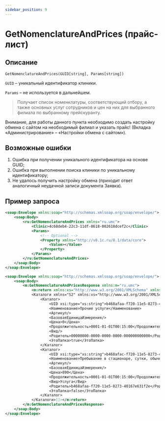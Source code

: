 ```yaml
---
sidebar_position: 9
---
```


# GetNomenclatureAndPrices (прайс-лист)

## Описание

```text
GetNomenclatureAndPrices(GUID[string], Params[string])
```

`GUID` – уникальный идентификатор клиники.

`Params` – не используется в дальнейшем.

> Получает список номенклатуры, соответствующий отбору, а также основных услуг сотрудников и цен на них для выбранного филиала по выбранному прейскуранту.

Внимание, для работы данного пункта необходимо создать настройку обмена с сайтом на необходимый филиал и указать прайс! (Вкладка «Администрирование» – «Настройки обмена с сайтом»).

## Возможные ошибки

1. Ошибка при получении уникального идентификатора на основе GUID;
2. Ошибка при выполнении поиска клиники по уникальному идентификатору;
3. Не удалось получить настройку обмена (приходит ответ аналогичный неудачной записи документа Заявка).

## Пример запроса

```xml title="Тело запроса"
<soap:Envelope xmlns:soap="http://schemas.xmlsoap.org/soap/envelope/">
    <soap:Body>
        <ru:GetNomenclatureAndPrices xmlns="ru.umc">
            <Clinic>4c68deb4-22c3-11df-8618-002618dcef2c</Clinic>
            <Params>
                <!-- Optional -->
                <Property xmlns="http://v8.1c.ru/8.1/data/core">
                    <Value></Value>
                </Property>
            </Params>
        </ru:GetNomenclatureAndPrices>
    </soap:Body>
</soap:Envelope>
```

```xml title="Тело ответа"
<soap:Envelope xmlns:soap="http://schemas.xmlsoap.org/soap/envelope/">
    <soap:Body>
        <m:GetNomenclatureAndPricesResponse xmlns:m="ru.umc">
            <m:return xmlns:xs="http://www.w3.org/2001/XMLSchema" xmlns:xsi="http://www.w3.org/2001/XMLSchema-instance"><![CDATA[<?xml version="1.0"?>
            <Каталоги xmlns="S2" xmlns:xs="http://www.w3.org/2001/XMLSchema" xmlns:xsi="http://www.w3.org/2001/XMLSchema-instance">
                <Каталог>
                    <UID xsi:type="xs:string">b468afaa-f720-11e5-8273-40167e631f2e</UID>
                    <Наименование>Прочие услуги</Наименование>
                    <Артикул/>
                    <БазоваяЕдиницаИзмерения/>
                    <Цена>0</Цена>
                    <Продолжительность>0001-01-01T00:15:00</Продолжительность>
                    <Вид/>
                    <Родитель>00000000-0000-0000-0000-000000000000</Родитель>
                    <ЭтоПапка>true</ЭтоПапка>
                </Каталог>
                <Каталог>
                    <UID xsi:type="xs:string">b468afac-f720-11e5-8273-40167e631f2e</UID>
                    <Наименование>Пребывание в стационаре, сутки, обычная палата</Наименование>
                    <Артикул/>
                    <БазоваяЕдиницаИзмерения/>
                    <Цена>890</Цена>
                    <Продолжительность>0001-01-01T00:15:00</Продолжительность>
                    <Вид>Услуга</Вид>
                    <Родитель>b468afaa-f720-11e5-8273-40167e631f2e</Родитель>
                    <ЭтоПапка>false</ЭтоПапка>
                </Каталог>
            </Каталоги>]]></m:return>
        </m:GetNomenclatureAndPricesResponse>
    </soap:Body>
</soap:Envelope>
```